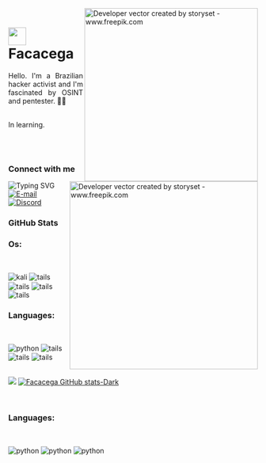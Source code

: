 <!-- Imagem da direita -->
<img align="right" alt="Developer vector created by storyset - www.freepik.com" height="350" src="https://www.defcon-lab.org/wp-content/uploads/2020/09/CyberTeam.jpg" >

<!-- Imagem menor ao lado do nome -->



<h1>
    <a href="https://github.com/ryzebr12">
     <img align="center" width="36px" src="https://e7.pngegg.com/pngimages/914/638/png-clipart-spy-spy.png"></a><span> Facacega</span>
</h1>

<!-- Bio -->
<img align="right" alt="Developer vector created by storyset - www.freepik.com" height="380" src="https://png.pngtree.com/png-vector/20221102/ourmid/pngtree-hacker-logo-png-image_6408677.png" >

<p align="justify">Hello. I'm a Brazilian hacker activist and I'm fascinated by OSINT and pentester. 🐱‍👤
    <br><br>
    
In learning.


<!-- Texto Open to Work -->
<a href="https://git.io/typing-svg">
    
  <img align="left" src="https://readme-typing-svg.herokuapp.com/?color=8de538&size=16&lines=Open+to+Work" alt="Typing SVG">
</a>

 <br><br>

<h3 align="left">Connect with me</h3>

<!-- Contatos -->
<a href="mailto:facacega@proton.me">
  <img src="https://img.shields.io/badge/-Email-000?style=for-the-badge&logo=microsoft-outlook&logoColor=FF00F6&color:FFF" alt="E-mail">
</a>
<a href="">
  <img src="https://img.shields.io/badge/-Discord-000?style=for-the-badge&logo=Discord&logoColor=FF00F6&color:FFF" alt="Discord">
</a>

<h3 align="left">GitHub Stats</h3>

<!-- States do GitHub -->

</div>



<h3 align="left">Os:</h3>

##

<div style="display: inline_block"><br/>
<img align="center" alt="kali" src="https://img.shields.io/badge/Kali_Linux-557C94?style=for-the-badge&logo=kali-linux&logoColor=white" />
<img align="center" alt="tails" src="https://img.shields.io/badge/Tails%20-56347C?&style=for-the-badge&logo=tails&logoColor=white" />
<img align="center" alt="tails" src="https://img.shields.io/badge/Fedora-294172?style=for-the-badge&logo=fedora&logoColor=white" />
<img align="center" alt="tails" src="https://img.shields.io/badge/Ubuntu-E95420?style=for-the-badge&logo=ubuntu&logoColor=white" />
<img align="center" alt="tails" src="https://img.shields.io/badge/Windows-0078D6?style=for-the-badge&logo=windows&logoColor=white" />

</div>

<h3 align="left">Languages:</h3>

##

<div style="display: inline_block"><br/>
<img align="center" alt="python" src="https://img.shields.io/badge/Python-3776AB?style=for-the-badge&logo=python&logoColor=white" />
<img align="center" alt="tails" src="https://img.shields.io/badge/HTML5-E34F26?style=for-the-badge&logo=html5&logoColor=white" />
<img align="center" alt="tails" src="https://img.shields.io/badge/Rust-000000?style=for-the-badge&logo=rust&logoColor=white" />
<img align="center" alt="tails" src="https://img.shields.io/badge/CSS-239120?&style=for-the-badge&logo=css3&logoColor=white" />

<br/>
<br/>

<img align="180em" src="https://github-readme-stats.vercel.app/api/top-langs/?username=ryzebr12&layout=compact&langs_count=7&theme=dark"/>     [![Facacega GitHub stats-Dark](https://github-readme-stats.vercel.app/api?username=ryzebr12&show_icons=true&theme=dark#gh-dark-mode-only)](https://github.com/anuraghazra/github-readme-stats#gh-dark-mode-only)

</div>

<br/>

<h3 align="left">Languages:</h3>

##

<div style="display: inline_block"><br/>
<img align="center" alt="python" src="https://img.shields.io/badge/PyCharm-000000.svg?&style=for-the-badge&logo=PyCharm&logoColor=white" />
<img align="center" alt="python" src="https://img.shields.io/badge/Visual_Studio-5C2D91?style=for-the-badge&logo=visual%20studio&logoColor=white" />
<img align="center" alt="python" src="https://img.shields.io/badge/Visual_Studio_Code-0078D4?style=for-the-badge&logo=visual%20studio%20code&logoColor=white" />

</div>

<br/>

